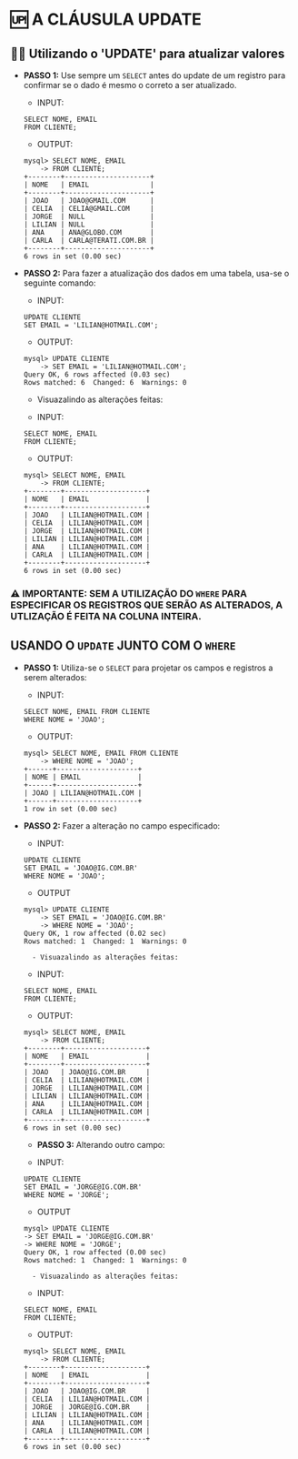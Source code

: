 # 🆙 **A CLÁUSULA UPDATE**

## 🔨🆙 **Utilizando o 'UPDATE' para atualizar valores**

- **PASSO 1:** Use sempre um `SELECT` antes do update de um registro para confirmar se o dado é mesmo o correto a ser atualizado.

	- INPUT:
	```
	SELECT NOME, EMAIL
	FROM CLIENTE;
	```

	- OUTPUT:
	```
	mysql> SELECT NOME, EMAIL
	    -> FROM CLIENTE;
	+--------+---------------------+
	| NOME   | EMAIL               |
	+--------+---------------------+
	| JOAO   | JOAO@GMAIL.COM      |
	| CELIA  | CELIA@GMAIL.COM     |
	| JORGE  | NULL                |
	| LILIAN | NULL                |
	| ANA    | ANA@GLOBO.COM       |
	| CARLA  | CARLA@TERATI.COM.BR |
	+--------+---------------------+
	6 rows in set (0.00 sec)
	```

- **PASSO 2:** Para fazer a atualização dos dados em uma tabela, usa-se o seguinte comando:

	- INPUT:
	```
	UPDATE CLIENTE
	SET EMAIL = 'LILIAN@HOTMAIL.COM';
	```

	- OUTPUT:
	```
	mysql> UPDATE CLIENTE
	    -> SET EMAIL = 'LILIAN@HOTMAIL.COM';
	Query OK, 6 rows affected (0.03 sec)
	Rows matched: 6  Changed: 6  Warnings: 0
	```

	- Visuazalindo as alterações feitas:

	- INPUT:
	```
	SELECT NOME, EMAIL
	FROM CLIENTE;
	```

	- OUTPUT:
	```
	mysql> SELECT NOME, EMAIL
	    -> FROM CLIENTE;
	+--------+--------------------+
	| NOME   | EMAIL              |
	+--------+--------------------+
	| JOAO   | LILIAN@HOTMAIL.COM |
	| CELIA  | LILIAN@HOTMAIL.COM |
	| JORGE  | LILIAN@HOTMAIL.COM |
	| LILIAN | LILIAN@HOTMAIL.COM |
	| ANA    | LILIAN@HOTMAIL.COM |
	| CARLA  | LILIAN@HOTMAIL.COM |
	+--------+--------------------+
	6 rows in set (0.00 sec)
	```

### ⚠ **IMPORTANTE**: SEM A UTILIZAÇÃO DO `WHERE` PARA ESPECIFICAR OS REGISTROS QUE SERÃO AS ALTERADOS, A UTLIZAÇÃO É FEITA NA COLUNA INTEIRA.

## USANDO O `UPDATE` JUNTO COM O `WHERE`

- **PASSO 1:** Utiliza-se o `SELECT` para projetar os campos e registros a serem alterados:

	- INPUT:
	```
	SELECT NOME, EMAIL FROM CLIENTE
	WHERE NOME = 'JOAO';
	```

	- OUTPUT:
	```
	mysql> SELECT NOME, EMAIL FROM CLIENTE
	    -> WHERE NOME = 'JOAO';
	+------+--------------------+
	| NOME | EMAIL              |
	+------+--------------------+
	| JOAO | LILIAN@HOTMAIL.COM |
	+------+--------------------+
	1 row in set (0.00 sec)
	```

- **PASSO 2:** Fazer a alteração no campo especificado:

	- INPUT:
	```
	UPDATE CLIENTE
	SET EMAIL = 'JOAO@IG.COM.BR'
	WHERE NOME = 'JOAO';
	```

	- OUTPUT
	```
	mysql> UPDATE CLIENTE
	    -> SET EMAIL = 'JOAO@IG.COM.BR'
	    -> WHERE NOME = 'JOAO';
	Query OK, 1 row affected (0.02 sec)
	Rows matched: 1  Changed: 1  Warnings: 0
	```

		- Visuazalindo as alterações feitas:

	- INPUT:
	```
	SELECT NOME, EMAIL
	FROM CLIENTE;
	```

	- OUTPUT:
	```
	mysql> SELECT NOME, EMAIL
	    -> FROM CLIENTE;
	+--------+--------------------+
	| NOME   | EMAIL              |
	+--------+--------------------+
	| JOAO   | JOAO@IG.COM.BR     |
	| CELIA  | LILIAN@HOTMAIL.COM |
	| JORGE  | LILIAN@HOTMAIL.COM |
	| LILIAN | LILIAN@HOTMAIL.COM |
	| ANA    | LILIAN@HOTMAIL.COM |
	| CARLA  | LILIAN@HOTMAIL.COM |
	+--------+--------------------+
	6 rows in set (0.00 sec)
	```

	- **PASSO 3:** Alterando outro campo:

	- INPUT:
	```
	UPDATE CLIENTE
	SET EMAIL = 'JORGE@IG.COM.BR'
	WHERE NOME = 'JORGE';
	```

	- OUTPUT
	```
	mysql> UPDATE CLIENTE
    -> SET EMAIL = 'JORGE@IG.COM.BR'
    -> WHERE NOME = 'JORGE';
	Query OK, 1 row affected (0.00 sec)
	Rows matched: 1  Changed: 1  Warnings: 0
	```

		- Visuazalindo as alterações feitas:

	- INPUT:
	```
	SELECT NOME, EMAIL
	FROM CLIENTE;
	```

	- OUTPUT:
	```
	mysql> SELECT NOME, EMAIL
	    -> FROM CLIENTE;
	+--------+--------------------+
	| NOME   | EMAIL              |
	+--------+--------------------+
	| JOAO   | JOAO@IG.COM.BR     |
	| CELIA  | LILIAN@HOTMAIL.COM |
	| JORGE  | JORGE@IG.COM.BR    |
	| LILIAN | LILIAN@HOTMAIL.COM |
	| ANA    | LILIAN@HOTMAIL.COM |
	| CARLA  | LILIAN@HOTMAIL.COM |
	+--------+--------------------+
	6 rows in set (0.00 sec)
	```